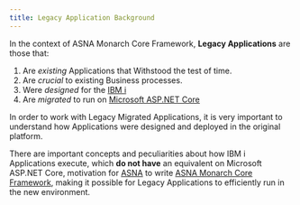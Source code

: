 ```yaml
---
title: Legacy Application Background
---
```


In the context of ASNA Monarch Core Framework, **Legacy Applications**  are those that:

1. Are *existing* Applications that Withstood the test of time.
2. Are *crucial* to existing Business processes.
3. Were *designed* for the [IBM i](https://en.wikipedia.org/wiki/IBM_i)
4. Are *migrated* to run on [Microsoft ASP.NET Core](https://docs.microsoft.com/en-us/aspnet/core/introduction-to-aspnet-core?view=aspnetcore-5.0)

In order to work with Legacy Migrated Applications, it is very important to understand how Applications were designed and deployed in the original platform.

There are important concepts and peculiarities about how IBM i Applications execute, which **do not have** an equivalent on Microsoft ASP.NET Core, motivation for [ASNA](https://asna.com) to write [ASNA Monarch Core Framework](https://asnaqsys.github.io/), making it possible for Legacy Applications to efficiently run in the new environment.
